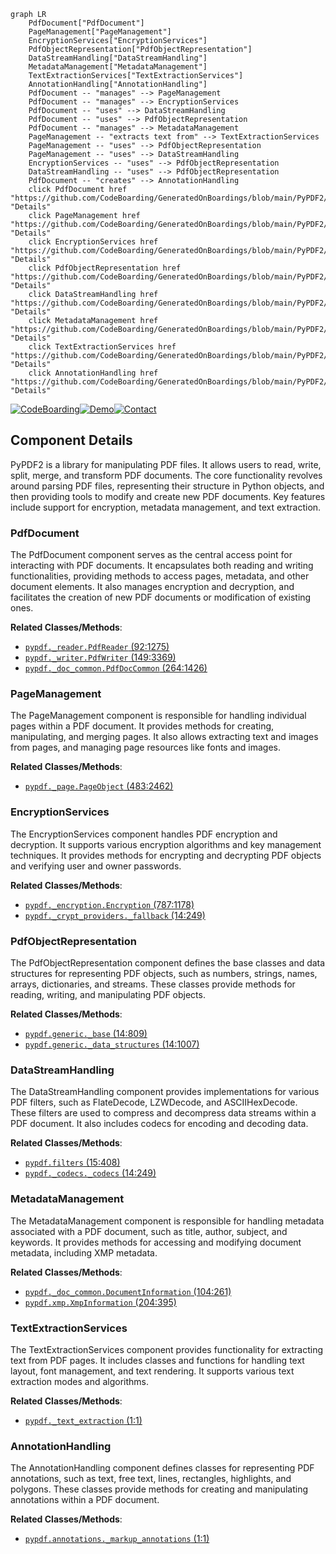 ```mermaid
graph LR
    PdfDocument["PdfDocument"]
    PageManagement["PageManagement"]
    EncryptionServices["EncryptionServices"]
    PdfObjectRepresentation["PdfObjectRepresentation"]
    DataStreamHandling["DataStreamHandling"]
    MetadataManagement["MetadataManagement"]
    TextExtractionServices["TextExtractionServices"]
    AnnotationHandling["AnnotationHandling"]
    PdfDocument -- "manages" --> PageManagement
    PdfDocument -- "manages" --> EncryptionServices
    PdfDocument -- "uses" --> DataStreamHandling
    PdfDocument -- "uses" --> PdfObjectRepresentation
    PdfDocument -- "manages" --> MetadataManagement
    PageManagement -- "extracts text from" --> TextExtractionServices
    PageManagement -- "uses" --> PdfObjectRepresentation
    PageManagement -- "uses" --> DataStreamHandling
    EncryptionServices -- "uses" --> PdfObjectRepresentation
    DataStreamHandling -- "uses" --> PdfObjectRepresentation
    PdfDocument -- "creates" --> AnnotationHandling
    click PdfDocument href "https://github.com/CodeBoarding/GeneratedOnBoardings/blob/main/PyPDF2/PdfDocument.md" "Details"
    click PageManagement href "https://github.com/CodeBoarding/GeneratedOnBoardings/blob/main/PyPDF2/PageManagement.md" "Details"
    click EncryptionServices href "https://github.com/CodeBoarding/GeneratedOnBoardings/blob/main/PyPDF2/EncryptionServices.md" "Details"
    click PdfObjectRepresentation href "https://github.com/CodeBoarding/GeneratedOnBoardings/blob/main/PyPDF2/PdfObjectRepresentation.md" "Details"
    click DataStreamHandling href "https://github.com/CodeBoarding/GeneratedOnBoardings/blob/main/PyPDF2/DataStreamHandling.md" "Details"
    click MetadataManagement href "https://github.com/CodeBoarding/GeneratedOnBoardings/blob/main/PyPDF2/MetadataManagement.md" "Details"
    click TextExtractionServices href "https://github.com/CodeBoarding/GeneratedOnBoardings/blob/main/PyPDF2/TextExtractionServices.md" "Details"
    click AnnotationHandling href "https://github.com/CodeBoarding/GeneratedOnBoardings/blob/main/PyPDF2/AnnotationHandling.md" "Details"
```
[![CodeBoarding](https://img.shields.io/badge/Generated%20by-CodeBoarding-9cf?style=flat-square)](https://github.com/CodeBoarding/GeneratedOnBoardings)[![Demo](https://img.shields.io/badge/Try%20our-Demo-blue?style=flat-square)](https://www.codeboarding.org/demo)[![Contact](https://img.shields.io/badge/Contact%20us%20-%20codeboarding@gmail.com-lightgrey?style=flat-square)](mailto:codeboarding@gmail.com)

## Component Details

PyPDF2 is a library for manipulating PDF files. It allows users to read, write, split, merge, and transform PDF documents. The core functionality revolves around parsing PDF files, representing their structure in Python objects, and then providing tools to modify and create new PDF documents. Key features include support for encryption, metadata management, and text extraction.

### PdfDocument
The PdfDocument component serves as the central access point for interacting with PDF documents. It encapsulates both reading and writing functionalities, providing methods to access pages, metadata, and other document elements. It also manages encryption and decryption, and facilitates the creation of new PDF documents or modification of existing ones.


**Related Classes/Methods**:

- <a href="https://github.com/py-pdf/PyPDF2/blob/master/pypdf/_reader.py#L92-L1275" target="_blank" rel="noopener noreferrer">`pypdf._reader.PdfReader` (92:1275)</a>
- <a href="https://github.com/py-pdf/PyPDF2/blob/master/pypdf/_writer.py#L149-L3369" target="_blank" rel="noopener noreferrer">`pypdf._writer.PdfWriter` (149:3369)</a>
- <a href="https://github.com/py-pdf/PyPDF2/blob/master/pypdf/_doc_common.py#L264-L1426" target="_blank" rel="noopener noreferrer">`pypdf._doc_common.PdfDocCommon` (264:1426)</a>


### PageManagement
The PageManagement component is responsible for handling individual pages within a PDF document. It provides methods for creating, manipulating, and merging pages. It also allows extracting text and images from pages, and managing page resources like fonts and images.


**Related Classes/Methods**:

- <a href="https://github.com/py-pdf/PyPDF2/blob/master/pypdf/_page.py#L483-L2462" target="_blank" rel="noopener noreferrer">`pypdf._page.PageObject` (483:2462)</a>


### EncryptionServices
The EncryptionServices component handles PDF encryption and decryption. It supports various encryption algorithms and key management techniques. It provides methods for encrypting and decrypting PDF objects and verifying user and owner passwords.


**Related Classes/Methods**:

- <a href="https://github.com/py-pdf/PyPDF2/blob/master/pypdf/_encryption.py#L787-L1178" target="_blank" rel="noopener noreferrer">`pypdf._encryption.Encryption` (787:1178)</a>
- <a href="https://github.com/py-pdf/PyPDF2/blob/master/pypdf/_crypt_providers/_fallback.py#L14-L249" target="_blank" rel="noopener noreferrer">`pypdf._crypt_providers._fallback` (14:249)</a>


### PdfObjectRepresentation
The PdfObjectRepresentation component defines the base classes and data structures for representing PDF objects, such as numbers, strings, names, arrays, dictionaries, and streams. These classes provide methods for reading, writing, and manipulating PDF objects.


**Related Classes/Methods**:

- <a href="https://github.com/py-pdf/PyPDF2/blob/master/pypdf/generic/_base.py#L14-L809" target="_blank" rel="noopener noreferrer">`pypdf.generic._base` (14:809)</a>
- <a href="https://github.com/py-pdf/PyPDF2/blob/master/pypdf/generic/_data_structures.py#L14-L1007" target="_blank" rel="noopener noreferrer">`pypdf.generic._data_structures` (14:1007)</a>


### DataStreamHandling
The DataStreamHandling component provides implementations for various PDF filters, such as FlateDecode, LZWDecode, and ASCIIHexDecode. These filters are used to compress and decompress data streams within a PDF document. It also includes codecs for encoding and decoding data.


**Related Classes/Methods**:

- <a href="https://github.com/py-pdf/PyPDF2/blob/master/pypdf/filters.py#L15-L408" target="_blank" rel="noopener noreferrer">`pypdf.filters` (15:408)</a>
- <a href="https://github.com/py-pdf/PyPDF2/blob/master/pypdf/_codecs/_codecs.py#L14-L249" target="_blank" rel="noopener noreferrer">`pypdf._codecs._codecs` (14:249)</a>


### MetadataManagement
The MetadataManagement component is responsible for handling metadata associated with a PDF document, such as title, author, subject, and keywords. It provides methods for accessing and modifying document metadata, including XMP metadata.


**Related Classes/Methods**:

- <a href="https://github.com/py-pdf/PyPDF2/blob/master/pypdf/_doc_common.py#L104-L261" target="_blank" rel="noopener noreferrer">`pypdf._doc_common.DocumentInformation` (104:261)</a>
- <a href="https://github.com/py-pdf/PyPDF2/blob/master/pypdf/xmp.py#L204-L395" target="_blank" rel="noopener noreferrer">`pypdf.xmp.XmpInformation` (204:395)</a>


### TextExtractionServices
The TextExtractionServices component provides functionality for extracting text from PDF pages. It includes classes and functions for handling text layout, font management, and text rendering. It supports various text extraction modes and algorithms.


**Related Classes/Methods**:

- <a href="https://github.com/py-pdf/PyPDF2/blob/master/pypdf/_text_extraction/__init__.py#L1-L1" target="_blank" rel="noopener noreferrer">`pypdf._text_extraction` (1:1)</a>


### AnnotationHandling
The AnnotationHandling component defines classes for representing PDF annotations, such as text, free text, lines, rectangles, highlights, and polygons. These classes provide methods for creating and manipulating annotations within a PDF document.


**Related Classes/Methods**:

- <a href="https://github.com/py-pdf/PyPDF2/blob/master/pypdf/annotations/_markup_annotations.py#L1-L1" target="_blank" rel="noopener noreferrer">`pypdf.annotations._markup_annotations` (1:1)</a>